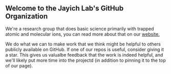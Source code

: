 ## Welcome to the Jayich Lab's GitHub Organization

We're a research group that does basic science primarily with trapped atomic and molecular ions, you can read more about that on our [website.](https://jayich.io/)

We do what we can to make work that we think might be helpful to others publicly available on GitHub.  If one of our repos is useful, consider giving it a star. 
This gives us valualbe feedback that the work is indeed helpful, and we'll likely put more time into the projectd (in addition to pinning it to the top of our page).
